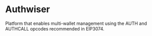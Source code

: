 # Authwiser
Platform that enables multi-wallet management using the AUTH and AUTHCALL opcodes recommended in EIP3074.

